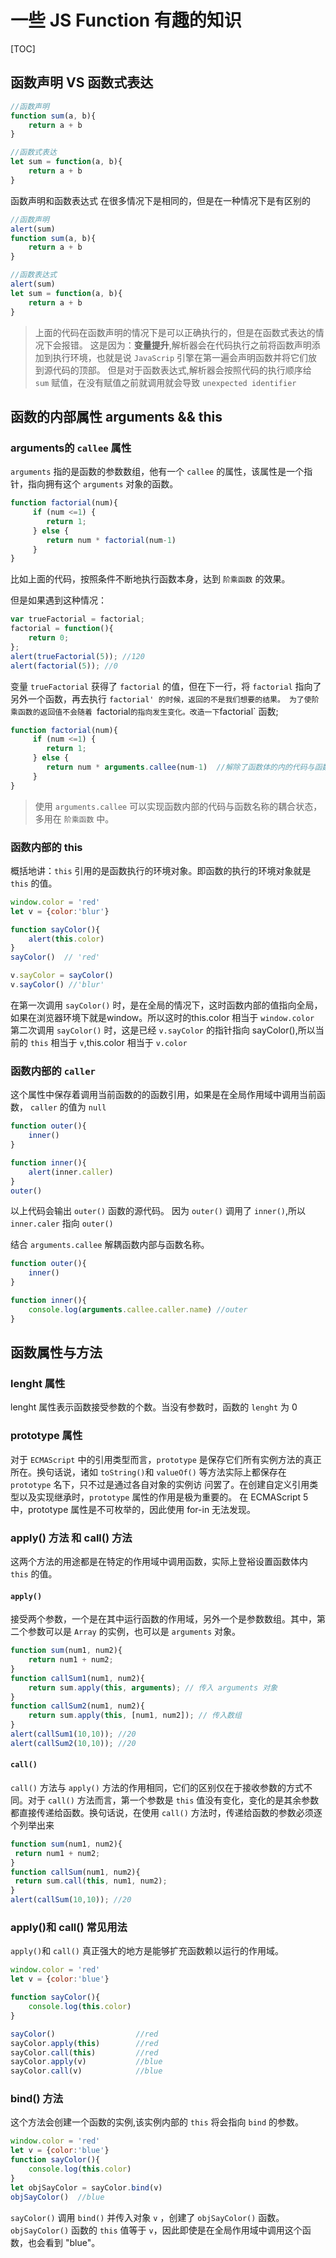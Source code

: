 # 一些 JS Function 有趣的知识

[TOC]

## 函数声明 VS 函数式表达
```js
//函数声明
function sum(a, b){
    return a + b
}

//函数式表达
let sum = function(a, b){
    return a + b
}
```

函数声明和函数表达式 在很多情况下是相同的，但是在一种情况下是有区别的

```js
//函数声明
alert(sum)
function sum(a, b){
    return a + b
}

//函数表达式
alert(sum)
let sum = function(a, b){
    return a + b
}
```

> 上面的代码在函数声明的情况下是可以正确执行的，但是在函数式表达的情况下会报错。
这是因为：**变量提升**,解析器会在代码执行之前将函数声明添加到执行环境，也就是说 `JavaScrip` 引擎在第一遍会声明函数并将它们放到源代码的顶部。
但是对于函数表达式,解析器会按照代码的执行顺序给 `sum` 赋值，在没有赋值之前就调用就会导致 `unexpected identifier`

## 函数的内部属性 arguments && this

### arguments的 `callee` 属性
`arguments` 指的是函数的参数数组，他有一个 `callee` 的属性，该属性是一个指针，指向拥有这个 `arguments` 对象的函数。

```js
function factorial(num){
     if (num <=1) {
        return 1;
     } else {
        return num * factorial(num-1)
     }
} 
```
比如上面的代码，按照条件不断地执行函数本身，达到 `阶乘函数` 的效果。

但是如果遇到这种情况：
```js
var trueFactorial = factorial;
factorial = function(){
    return 0;
};
alert(trueFactorial(5)); //120
alert(factorial(5)); //0 
```

变量 `trueFactorial` 获得了 `factorial` 的值，但在下一行，将 `factorial` 指向了另外一个函数，再去执行 `factorial' 的时候，返回的不是我们想要的结果。
为了使阶乘函数的返回值不会随着 `factorial` 的指向发生变化。改造一下 `factorial` 函数;
```js
function factorial(num){
     if (num <=1) {
        return 1;
     } else {
        return num * arguments.callee(num-1)  //解除了函数体的内的代码与函数名称的耦合状态
     }
} 
```

> 使用 `arguments.callee` 可以实现函数内部的代码与函数名称的耦合状态，多用在 `阶乘函数` 中。

### 函数内部的 this 
概括地讲：`this` 引用的是函数执行的环境对象。即函数的执行的环境对象就是 `this` 的值。
```js
window.color = 'red'
let v = {color:'blur'}

function sayColor(){
    alert(this.color)
}
sayColor()  // 'red'

v.sayColor = sayColor()
v.sayColor() //'blur'
```
在第一次调用 `sayColor()` 时，是在全局的情况下，这时函数内部的值指向全局，如果在浏览器环境下就是window。所以这时的this.color 相当于 `window.color` 
第二次调用 `sayColor()` 时，这是已经 `v.sayColor` 的指针指向 sayColor(),所以当前的 `this` 相当于 `v`,this.color 相当于 `v.color`  

###  函数内部的 `caller`  
这个属性中保存着调用当前函数的的函数引用，如果是在全局作用域中调用当前函数， `caller` 的值为 `null`

```js
function outer(){
    inner()
}

function inner(){
    alert(inner.caller)
}
outer()  
```
以上代码会输出 `outer()` 函数的源代码。 因为 `outer()` 调用了 `inner()`,所以 `inner.caler` 指向 `outer()`

结合 `arguments.callee` 解耦函数内部与函数名称。
```js
function outer(){
    inner()
}

function inner(){
    console.log(arguments.callee.caller.name) //outer
}
```

## 函数属性与方法

### lenght 属性
lenght 属性表示函数接受参数的个数。当没有参数时，函数的 `lenght` 为 0

### prototype 属性 
对于 `ECMAScript` 中的引用类型而言，`prototype` 是保存它们所有实例方法的真正所在。换句话说，诸如
`toString()`和 `valueOf()` 等方法实际上都保存在 `prototype` 名下，只不过是通过各自对象的实例访
问罢了。在创建自定义引用类型以及实现继承时，`prototype` 属性的作用是极为重要的。
在 ECMAScript 5 中，prototype 属性是不可枚举的，因此使用 for-in 无法发现。

### apply() 方法 和 call() 方法
这两个方法的用途都是在特定的作用域中调用函数，实际上登裕设置函数体内 `this` 的值。 
#### `apply()` 
接受两个参数，一个是在其中运行函数的作用域，另外一个是参数数组。其中，第二个参数可以是 `Array` 的实例，也可以是 `arguments` 对象。
```js
function sum(num1, num2){
    return num1 + num2;
}
function callSum1(num1, num2){
    return sum.apply(this, arguments); // 传入 arguments 对象
}
function callSum2(num1, num2){
    return sum.apply(this, [num1, num2]); // 传入数组
}
alert(callSum1(10,10)); //20
alert(callSum2(10,10)); //20 
```

#### `call()`
`call()` 方法与 `apply()` 方法的作用相同，它们的区别仅在于接收参数的方式不同。对于 `call()`
方法而言，第一个参数是 `this` 值没有变化，变化的是其余参数都直接传递给函数。换句话说，在使用
`call()` 方法时，传递给函数的参数必须逐个列举出来

```js
function sum(num1, num2){
 return num1 + num2;
}
function callSum(num1, num2){
 return sum.call(this, num1, num2);
}
alert(callSum(10,10)); //20
```

###  apply()和 call() 常见用法

`apply()`和 `call()` 真正强大的地方是能够扩充函数赖以运行的作用域。

```js
window.color = 'red'
let v = {color:'blue'}

function sayColor(){
    console.log(this.color)
}

sayColor()                  //red
sayColor.apply(this)        //red
sayColor.call(this)         //red
sayColor.apply(v)           //blue
sayColor.call(v)            //blue
```

### bind() 方法
这个方法会创建一个函数的实例,该实例内部的 `this` 将会指向 `bind` 的参数。
```js
window.color = 'red'
let v = {color:'blue'}
function sayColor(){
    console.log(this.color)
}
let objSayColor = sayColor.bind(v)
objSayColor()  //blue
``` 
`sayColor()` 调用 `bind()` 并传入对象 `v` ，创建了 `objSayColor()` 函数。 `objSayColor()` 函数的
`this` 值等于 `v`，因此即使是在全局作用域中调用这个函数，也会看到 "blue"。